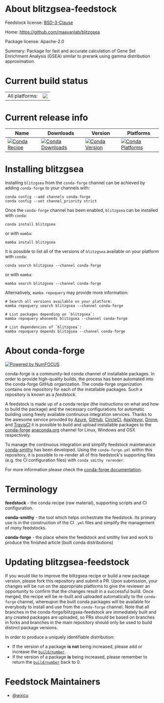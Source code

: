 About blitzgsea-feedstock
=========================

Feedstock license: [BSD-3-Clause](https://github.com/conda-forge/blitzgsea-feedstock/blob/main/LICENSE.txt)

Home: https://github.com/maayanlab/blitzgsea

Package license: Apache-2.0

Summary: Package for fast and accurate calculation of Gene Set Enrichment Analysis (GSEA) similar to prerank using gamma distribution approximation.

Current build status
====================


<table><tr><td>All platforms:</td>
    <td>
      <a href="https://dev.azure.com/conda-forge/feedstock-builds/_build/latest?definitionId=24076&branchName=main">
        <img src="https://dev.azure.com/conda-forge/feedstock-builds/_apis/build/status/blitzgsea-feedstock?branchName=main">
      </a>
    </td>
  </tr>
</table>

Current release info
====================

| Name | Downloads | Version | Platforms |
| --- | --- | --- | --- |
| [![Conda Recipe](https://img.shields.io/badge/recipe-blitzgsea-green.svg)](https://anaconda.org/conda-forge/blitzgsea) | [![Conda Downloads](https://img.shields.io/conda/dn/conda-forge/blitzgsea.svg)](https://anaconda.org/conda-forge/blitzgsea) | [![Conda Version](https://img.shields.io/conda/vn/conda-forge/blitzgsea.svg)](https://anaconda.org/conda-forge/blitzgsea) | [![Conda Platforms](https://img.shields.io/conda/pn/conda-forge/blitzgsea.svg)](https://anaconda.org/conda-forge/blitzgsea) |

Installing blitzgsea
====================

Installing `blitzgsea` from the `conda-forge` channel can be achieved by adding `conda-forge` to your channels with:

```
conda config --add channels conda-forge
conda config --set channel_priority strict
```

Once the `conda-forge` channel has been enabled, `blitzgsea` can be installed with `conda`:

```
conda install blitzgsea
```

or with `mamba`:

```
mamba install blitzgsea
```

It is possible to list all of the versions of `blitzgsea` available on your platform with `conda`:

```
conda search blitzgsea --channel conda-forge
```

or with `mamba`:

```
mamba search blitzgsea --channel conda-forge
```

Alternatively, `mamba repoquery` may provide more information:

```
# Search all versions available on your platform:
mamba repoquery search blitzgsea --channel conda-forge

# List packages depending on `blitzgsea`:
mamba repoquery whoneeds blitzgsea --channel conda-forge

# List dependencies of `blitzgsea`:
mamba repoquery depends blitzgsea --channel conda-forge
```


About conda-forge
=================

[![Powered by
NumFOCUS](https://img.shields.io/badge/powered%20by-NumFOCUS-orange.svg?style=flat&colorA=E1523D&colorB=007D8A)](https://numfocus.org)

conda-forge is a community-led conda channel of installable packages.
In order to provide high-quality builds, the process has been automated into the
conda-forge GitHub organization. The conda-forge organization contains one repository
for each of the installable packages. Such a repository is known as a *feedstock*.

A feedstock is made up of a conda recipe (the instructions on what and how to build
the package) and the necessary configurations for automatic building using freely
available continuous integration services. Thanks to the awesome service provided by
[Azure](https://azure.microsoft.com/en-us/services/devops/), [GitHub](https://github.com/),
[CircleCI](https://circleci.com/), [AppVeyor](https://www.appveyor.com/),
[Drone](https://cloud.drone.io/welcome), and [TravisCI](https://travis-ci.com/)
it is possible to build and upload installable packages to the
[conda-forge](https://anaconda.org/conda-forge) [anaconda.org](https://anaconda.org/)
channel for Linux, Windows and OSX respectively.

To manage the continuous integration and simplify feedstock maintenance
[conda-smithy](https://github.com/conda-forge/conda-smithy) has been developed.
Using the ``conda-forge.yml`` within this repository, it is possible to re-render all of
this feedstock's supporting files (e.g. the CI configuration files) with ``conda smithy rerender``.

For more information please check the [conda-forge documentation](https://conda-forge.org/docs/).

Terminology
===========

**feedstock** - the conda recipe (raw material), supporting scripts and CI configuration.

**conda-smithy** - the tool which helps orchestrate the feedstock.
                   Its primary use is in the construction of the CI ``.yml`` files
                   and simplify the management of *many* feedstocks.

**conda-forge** - the place where the feedstock and smithy live and work to
                  produce the finished article (built conda distributions)


Updating blitzgsea-feedstock
============================

If you would like to improve the blitzgsea recipe or build a new
package version, please fork this repository and submit a PR. Upon submission,
your changes will be run on the appropriate platforms to give the reviewer an
opportunity to confirm that the changes result in a successful build. Once
merged, the recipe will be re-built and uploaded automatically to the
`conda-forge` channel, whereupon the built conda packages will be available for
everybody to install and use from the `conda-forge` channel.
Note that all branches in the conda-forge/blitzgsea-feedstock are
immediately built and any created packages are uploaded, so PRs should be based
on branches in forks and branches in the main repository should only be used to
build distinct package versions.

In order to produce a uniquely identifiable distribution:
 * If the version of a package **is not** being increased, please add or increase
   the [``build/number``](https://docs.conda.io/projects/conda-build/en/latest/resources/define-metadata.html#build-number-and-string).
 * If the version of a package **is** being increased, please remember to return
   the [``build/number``](https://docs.conda.io/projects/conda-build/en/latest/resources/define-metadata.html#build-number-and-string)
   back to 0.

Feedstock Maintainers
=====================

* [@wxicu](https://github.com/wxicu/)

